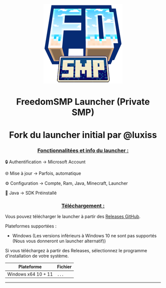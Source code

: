 <p align="center"><img src="../src/assets/images/icon.png" alt="icon-launcher"></p>

<h1 align="center">FreedomSMP Launcher (Private SMP)</h1>
<h1 align="center">Fork du launcher initial par @luxiss</h1>

### **<ins><p align="center">Fonctionnalitées et info du launcher :</p>**

🔒 Authentification -> Microsoft Account

🌐 Mise à jour -> Parfois, automatique

⚙️ Configuration -> Compte, Ram, Java, Minecraft, Launcher

🍵 Java -> SDK Préinstallé

### **<ins><p align="center">Téléchargement :</p>**

Vous pouvez télécharger le launcher à partir des [Releases GitHub](../../../releases).

Plateformes supportées :

- Windows (Les versions infèrieurs à Windows 10 ne sont pas supportés (Nous vous donneront un launcher alternatif))

Si vous téléchargez à partir des Releases, sélectionnez le programme d'installation de votre système.

 Plateforme | Fichier |
| -------- | ---- |
| Windows x64 10 + 11 | `... ` |

---
